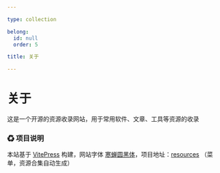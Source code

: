 ```yaml
---

type: collection

belong:
  id: null
  order: 5

title: 关于

---
```


# 关于

这是一个开源的资源收录网站，用于常用软件、文章、工具等资源的收录

### ♻ 项目说明

本站基于 [VitePress](https://vitepress.vuejs.org/) 构建，网站字体 [寒蝉圆黑体](https://github.com/Warren2060/ChillRoundGothic)，项目地址：[resources](https://github.com/xiaohuohumax/resources) （菜单，资源合集自动生成）
